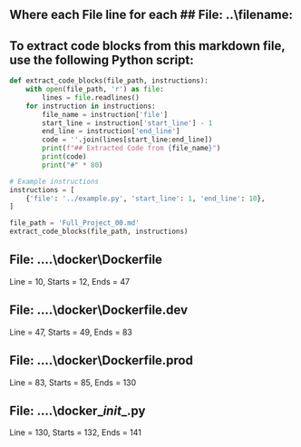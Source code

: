 ## Where each File line for each ## File: ..\filename: 

## To extract code blocks from this markdown file, use the following Python script:

```python
def extract_code_blocks(file_path, instructions):
    with open(file_path, 'r') as file:
        lines = file.readlines()
    for instruction in instructions:
        file_name = instruction['file']
        start_line = instruction['start_line'] - 1
        end_line = instruction['end_line']
        code = ''.join(lines[start_line:end_line])
        print(f"## Extracted Code from {file_name}")
        print(code)
        print("#" * 80)

# Example instructions
instructions = [
    {'file': '../example.py', 'start_line': 1, 'end_line': 10},
]

file_path = 'Full_Project_00.md'
extract_code_blocks(file_path, instructions)
```

## File: ..\..\docker\Dockerfile
Line = 10, Starts = 12, Ends = 47

## File: ..\..\docker\Dockerfile.dev
Line = 47, Starts = 49, Ends = 83

## File: ..\..\docker\Dockerfile.prod
Line = 83, Starts = 85, Ends = 130

## File: ..\..\docker\__init__.py
Line = 130, Starts = 132, Ends = 141

